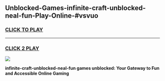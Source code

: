 
## Unblocked-Games-infinite-craft-unblocked-neal-fun-Play-Online-#vsvuo
<h3>
<a href="https://premium.freeplayer.one?title=infinite-craft-unblocked-neal-fun&ref=27F">CLICK TO PLAY</a></h3>
<hr>

<h3>
<a href="https://premium.freeplayer.one?title=infinite-craft-unblocked-neal-fun&ref=27F">CLICK 2 PLAY</a>
  
</h3>

<a href="https://premium.freeplayer.one?title=infinite-craft-unblocked-neal-fun&ref=27F"><img src="https://clearcache.store/games.png"></a>


**infinite-craft-unblocked-neal-fun games unblocked: Your Gateway to Fun and Accessible Online Gaming**
